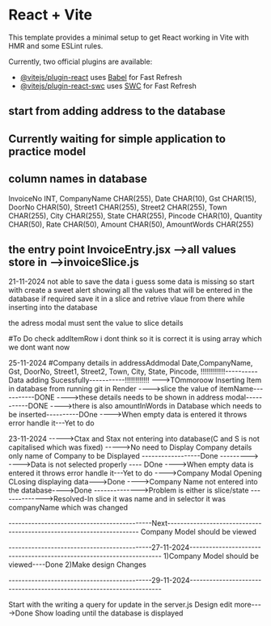 # React + Vite

This template provides a minimal setup to get React working in Vite with HMR and some ESLint rules.

Currently, two official plugins are available:

- [@vitejs/plugin-react](https://github.com/vitejs/vite-plugin-react/blob/main/packages/plugin-react/README.md) uses [Babel](https://babeljs.io/) for Fast Refresh
- [@vitejs/plugin-react-swc](https://github.com/vitejs/vite-plugin-react-swc) uses [SWC](https://swc.rs/) for Fast Refresh


## start from adding address to the database

## Currently waiting for simple application to practice model 


## column names in database
  InvoiceNo INT,
  CompanyName CHAR(255),
  Date CHAR(10),
  Gst CHAR(15),
  DoorNo CHAR(50),
  Street1 CHAR(255),
  Street2 CHAR(255),
  Town CHAR(255),
  City CHAR(255),
  State CHAR(255),
  Pincode CHAR(10),
  Quantity CHAR(50),
  Rate CHAR(50),
  Amount CHAR(50),
  AmountWords CHAR(255)

## the entry point InvoiceEntry.jsx -->all values store in -->invoiceSlice.js



  21-11-2024
  not able to save the data i guess some data is missing
  so start with create a sweet alert showing all the values that will be entered in the database
  if required save it in a slice and retrive vlaue from there while inserting into the database

  the adress modal must sent the value to slice details


  #To Do
  check addItemRow i dont think so it is correct it is using array which we dont want now

25-11-2024
  #Company details in addressAddmodal 
   Date,CompanyName,  Gst, DoorNo, Street1, Street2, Town, City, State, Pincode,
   !!!!!!!!!!!!----------Data adding Sucessfully-----------!!!!!!!!!!!!
   --->TOmmoroow Inserting Item in database from running git in Render 
   ---->slice the value of itemName-----------DONE
   ---->these details needs to be shown in address modal-----------DONE
   ---->there is also amountInWords in Database which needs to be inserted----------DOne
   ---->When empty data is entered it throws error handle it---Yet to do




23-11-2024
  ----->Ctax and Stax not entering into database(C and S is  not capitalised which was fixed)
  ----->No need to Display Company details only name of Company to be Displayed ------------------Done
  --------->
   ---->Data is not selected properly ---- DOne
   ---->When empty data is entered it throws error handle it---Yet to do
   ---->Company Modal Opening CLosing displaying data--->Done
   ---->Company Name not entered into the database---->Done
   -------------->Problem is either is slice/state
   -------------->Resolved-In slice it was name and in selector it was companyName which was changed


   --------------------------------------------Next---------------------------------------------------------------------
    Company Model should be viewed

    
   --------------------------------------------27-11-2024---------------------------------------------------------------------
    1)Company Model should be viewed----Done
    2)Make design Changes


   --------------------------------------------29-11-2024---------------------------------------------------------------------

Start with the writing a query for update in the server.js
Design edit more---->Done
 Show loading until the database is displayed
